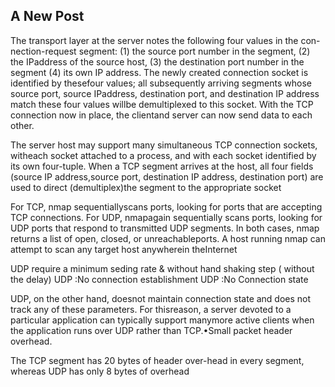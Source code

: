 ## A New Post
The transport layer at the server notes the following four values in the con-nection-request segment: 
(1) the source port number in the segment, 
(2) the IPaddress of the source host, 
(3) the destination port number in the segment
(4) its own IP address. 
The newly created connection socket is identified by thesefour values; all subsequently arriving segments whose source port, source IPaddress, destination port, and destination IP address match these four values willbe demultiplexed to this socket. With the TCP connection now in place, the clientand server can now send data to each other.

The server host may support many simultaneous TCP connection sockets, witheach socket attached to a process, and with each socket identified by its own four-tuple. When a TCP segment arrives at the host, all four fields (source IP address,source port, destination IP address, destination port) are used to direct (demultiplex)the segment to the appropriate socket

For TCP, nmap sequentiallyscans ports, looking for ports that are accepting TCP connections. For UDP, nmapagain sequentially scans ports, looking for UDP ports that respond to transmitted UDP segments. In both cases, nmap returns a list of open, closed, or unreachableports. A  host running nmap can attempt to scan any target host anywherein theInternet

UDP require a minimum seding rate & without hand shaking step ( without the delay)
UDP :No connection establishment
UDP :No Connection state 

UDP, on the other hand, doesnot maintain connection state and does not track any of these parameters. For thisreason, a server devoted to a particular application can typically support manymore active clients when the application runs over UDP rather than TCP.•Small packet header overhead.

The TCP segment has 20 bytes of header over-head in every segment, whereas UDP has only 8 bytes of overhead
